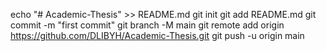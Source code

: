 echo "# Academic-Thesis" >> README.md
git init
git add README.md
git commit -m "first commit"
git branch -M main
git remote add origin https://github.com/DLIBYH/Academic-Thesis.git
git push -u origin main
